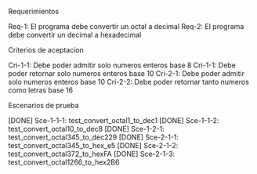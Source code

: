 Requerimientos 

Req-1: El programa debe convertir un octal a decimal 
Req-2: El programa debe convertir un decimal a hexadecimal 

Criterios de aceptacion

Cri-1-1: Debe poder admitir solo numeros enteros base 8 
Cri-1-1: Debe poder retornar solo numeros enteros base 10 
Cri-2-1: Debe poder admitir solo numeros enteros base 10 
Cri-2-2: Debe poder retornar tanto numeros como letras base 16

Escenarios de prueba 

[DONE] Sce-1-1-1: test_convert_octal1_to_dec1 
[DONE] Sce-1-1-2: test_convert_octal10_to_dec8 
[DONE] Sce-1-2-1: test_convert_octal345_to_dec229
[DONE] Sce-2-1-1: test_convert_octal345_to_hex_e5
[DONE] Sce-2-1-2: test_convert_octal372_to_hexFA
[DONE] Sce-2-1-3: test_convert_octal1266_to_hex2B6



